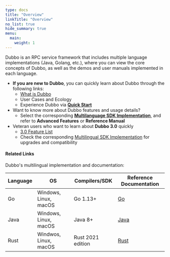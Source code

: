 ```yaml
---
type: docs
title: "Overview"
linkTitle: "Overview"
no_list: true
hide_summary: true
menu:
  main:
    weight: 1
---
```


Dubbo is an RPC service framework that includes multiple language implementations (Java, Golang, etc.), where you can view the core concepts of Dubbo, as well as the demos and user manuals implemented in each language.

* **If you are new to Dubbo**, you can quickly learn about Dubbo through the following links:
  * [What is Dubbo](what/overview)
  * User Cases and Ecology
  * Experience Dubbo via [**Quick Start**](quickstart/)
* Want to know more about Dubbo features and usage details?
  * Select the corresponding [**Multilanguage SDK Implementation**](mannual/), and refer to **Advanced Features** or **Reference Manual**
* Veteran users who want to learn about **Dubbo 3.0** quickly
  * [3.0 Feature List](what/dubbo3/)
  * Check the corresponding [Multilingual SDK Implementation](mannual/) for upgrades and compatibility

#### Related Links
Dubbo's multilingual implementation and documentation:

Language | OS | Compilers/SDK | Reference Documentation |
-- | -- | -- | -- |
Go | Windows, Linux, macOS | Go 1.13+ | [Go](../docs3-v2/golang-sdk) |
Java|Windows, Linux, macOS |Java 8+ | [Java](../docs3-v2/java-sdk/) |
Rust | Windwos, Linux, macOS | Rust 2021 edition | [Rust](../docs3-v2/rust-sdk) |
